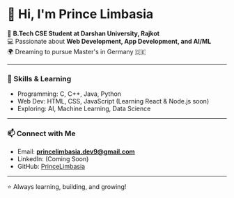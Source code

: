 # 👋 Hi, I'm Prince Limbasia  

🚀 **B.Tech CSE Student at Darshan University, Rajkot**  
💻 Passionate about **Web Development, App Development, and AI/ML**  
🌍 Dreaming to pursue Master's in Germany 🇩🇪  

---

### 🔧 Skills & Learning
- Programming: C, C++, Java, Python  
- Web Dev: HTML, CSS, JavaScript (Learning React & Node.js soon)  
- Exploring: AI, Machine Learning, Data Science  

---

### 📫 Connect with Me
- Email: **princelimbasia.dev9@gmail.com**  
- LinkedIn: (Coming Soon)  
- GitHub: [PrinceLimbasia](https://github.com/PrinceLimbasia)  

---

⭐️ Always learning, building, and growing!  
